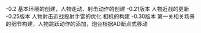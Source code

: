 -0.2 基本环境的创建，人物走动、射击动作的创建 
-0.21版本 人物近战的更新
-0.25版本 人物射击近战投射手雷的优化 相机的构建
-0.30版本 第一关相关场景的细节构建，人物跳跃动作的添加，炮台根据AD断点式移动
